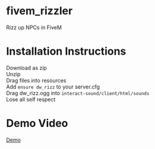 # fivem_rizzler
Rizz up NPCs in FiveM

# Installation Instructions
Download as zip  
Unzip  
Drag files into resources  
Add `ensure dw_rizz` to your server.cfg  
Drag dw_rizz.ogg into `interact-sound/client/html/sounds`  
Lose all self respect

# Demo Video
[Demo](https://medal.tv/games/gta-v/clips/ifwSwDElPr2CQ7dxJ/d1337zHJXELL?invite=cr-MSxmS00sNjk0NzYwNjQs)
